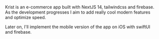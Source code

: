Krist is an e-commerce app built with NextJS 14, tailwindcss and firebase. As the development progresses I aim to add really cool modern features and optimize speed.

Later on, I'll implement the mobile version of the app on iOS with swiftUI and firebase.
